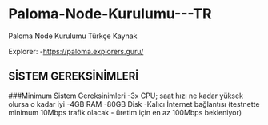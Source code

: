 # Paloma-Node-Kurulumu---TR
Paloma Node Kurulumu Türkçe Kaynak

Explorer:
-https://paloma.explorers.guru/

## SİSTEM GEREKSİNİMLERİ
###Minimum Sistem Gereksinimleri
-3x CPU; saat hızı ne kadar yüksek olursa o kadar iyi
-4GB RAM
-80GB Disk
-Kalıcı İnternet bağlantısı (testnette minimum 10Mbps trafik olacak - üretim için en az 100Mbps bekleniyor)
